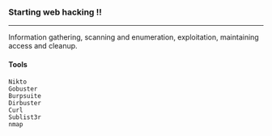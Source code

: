 ### Starting web hacking !!

---

Information gathering, scanning and enumeration, exploitation, maintaining access and cleanup.

#### Tools 

```
Nikto
Gobuster
Burpsuite
Dirbuster
Curl
Sublist3r
nmap
```

